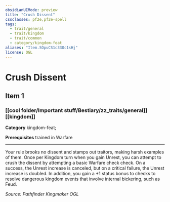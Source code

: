```yaml
---
obsidianUIMode: preview
title: "Crush Dissent"
cssclasses: pf2e,pf2e-spell
tags:
  - trait/general
  - trait/kingdom
  - trait/common
  - category/kingdom-feat
aliases: "Item.SOpuCS1c33Oc1sHj"
license: OGL
---
```

# Crush Dissent
## Item 1
### [[cool folder/Important stuff/Bestiary/zz_traits/general]][[kingdom]]

**Category** kingdom-feat; 



**Prerequisites** trained in Warfare
* * *
Your rule brooks no dissent and stamps out traitors, making harsh examples of them. Once per Kingdom turn when you gain Unrest, you can attempt to crush the dissent by attempting a basic Warfare check check. On a success, the Unrest increase is canceled, but on a critical failure, the Unrest increase is doubled. In addition, you gain a +1 status bonus to checks to resolve dangerous kingdom events that involve internal bickering, such as Feud.

*Source: Pathfinder Kingmaker*
*OGL*